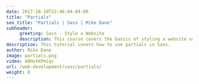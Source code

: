 ```yaml
---
date: 2017-10-10T22:46:04-04:00
title: "Partials"
seo_title: "Partials | Sass | Mike Dane"
subheader:
     greeting: Sass - Style a Website
     description: This course covers the basics of styling a website using Sass. Work your way through the videos and we'll teach you everything you need to know to style a basic website!
description: This tutorial covers how to use partials in Sass.
author: Mike Dane
image: partials.png
video: A0HvXkPmiqc
url: /web-development/sass/partials/
weight: 8
---
```

